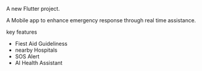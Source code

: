 A new Flutter project.

A Mobile app to enhance emergency response through real time assistance.

key features
- Fiest Aid Guideliness
- nearby Hospitals
- SOS Alert
- AI Health Assistant

